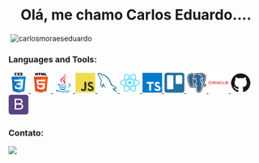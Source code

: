 <h1 align="center">Olá, me chamo Carlos Eduardo....</h1>

<p>&nbsp;<img align="center" src="https://github-readme-stats.vercel.app/api?username=carlosmoraeseduardo&show_icons=true&locale=en" alt="carlosmoraeseduardo" /></p>
<p></p>


<h3 align="left">Languages and Tools:</h3>
<p align="left"> 
    <a href="https://www.w3schools.com/css/" target="_blank"> 
        <img src="https://raw.githubusercontent.com/devicons/devicon/master/icons/css3/css3-original-wordmark.svg" alt="css3" width="40" height="40"/> 
    </a> 
    <a href="https://www.w3.org/html/" target="_blank"> 
        <img src="https://raw.githubusercontent.com/devicons/devicon/master/icons/html5/html5-original-wordmark.svg" alt="html5" width="40" height="40"/>
    </a>
    <a href="https://www.java.com" target="_blank"> 
        <img src="https://raw.githubusercontent.com/devicons/devicon/master/icons/java/java-original.svg" alt="java" width="40" height="40"/> 
    </a> 
    <a href="https://developer.mozilla.org/en-US/docs/Web/JavaScript" target="_blank">
        <img src="https://raw.githubusercontent.com/devicons/devicon/master/icons/javascript/javascript-original.svg" alt="javascript" width="40" height="40"/> 
    </a> 
    <a href="https://www.mysql.com/" target="_blank"> 
         <img src="https://github.com/devicons/devicon/blob/master/icons/mysql/mysql-original.svg" alt="javascript" width="40" height="40"/>        
    </a> 
    <a href="https://pt-br.reactjs.org/" target="_blank"> 
        <img src="https://github.com/devicons/devicon/blob/master/icons/react/react-original.svg" alt="javascript" width="40" height="40"/> 
    </a>   
    <a href="" target="_blank"> 
        <img src="https://github.com/devicons/devicon/blob/master/icons/typescript/typescript-plain.svg" alt="javascript" width="40" height="40"/> 
    </a> 
    <a href="" target="_blank"> 
        <img src="https://github.com/devicons/devicon/blob/master/icons/trello/trello-plain.svg" alt="javascript" width="40" height="40"/> 
    </a> 
    <a href="" target="_blank"> 
        <img src="https://github.com/devicons/devicon/blob/master/icons/postgresql/postgresql-original.svg" alt="javascript" width="40" height="40"/> 
    </a>     
    <a href="" target="_blank"> 
        <img src="https://github.com/devicons/devicon/blob/master/icons/oracle/oracle-original.svg" alt="javascript" width="40" height="40"/> 
    </a>     
    <a href="" target="_blank"> 
        <img src="https://github.com/devicons/devicon/blob/master/icons/github/github-original.svg" alt="javascript" width="40" height="40"/> 
    </a> 
    <a href="https://getbootstrap.com/" target="_blank"> 
        <img src="https://github.com/devicons/devicon/blob/master/icons/bootstrap/bootstrap-plain.svg" alt="javascript" width="40" height="40"/> 
    </a>     
 </p>


<h3 align="left">Contato:</h3>

<a href="https://www.linkedin.com/in/carlos-eduardo-7166608b/" rel="nofollow">
    <img src="https://camo.githubusercontent.com/8fd41d51235a3804775fb35e34eabf41c112f58d42b269d956b2913a8cc4bec7/68747470733a2f2f696d672e736869656c64732e696f2f62616467652f6c696e6b6564696e2d2532333030373742352e7376673f267374796c653d666f722d7468652d6261646765266c6f676f3d6c696e6b6564696e266c6f676f436f6c6f723d7768697465266c696e6b3d6d61696c746f3a68747470733a2f2f7777772e6c696e6b6564696e2e636f6d2f696e2f6d6174657573617261756a6f626172726f732f" data-canonical-src="https://img.shields.io/badge/linkedin-%230077B5.svg?&amp;style=for-the-badge&amp;logo=linkedin&amp;logoColor=white&amp;link=mailto:https://www.linkedin.com/in/carlos-eduardo-7166608b/" style="max-width:100%;">
    </a>

